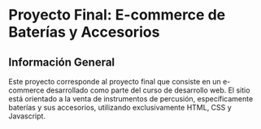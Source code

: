# Proyecto Final: E-commerce de Baterías y Accesorios
## Información General
Este proyecto corresponde al proyecto final que consiste en un e-commerce desarrollado como parte del curso de desarrollo web. El sitio está orientado a la venta de instrumentos de percusión, específicamente baterías y sus accesorios, utilizando exclusivamente HTML, CSS y Javascript.
